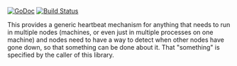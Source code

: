 
[![GoDoc](http://godoc.org/github.com/couchbase/cb-heartbeat?status.png)](http://godoc.org/github.com/couchbase/cb-heartbeat) [![Build Status](https://drone.io/github.com/couchbase/cb-heartbeat/status.png)](https://drone.io/github.com/couchbase/cb-heartbeat/latest)

This provides a generic heartbeat mechanism for anything that needs to run in
multiple nodes (machines, or even just in multiple processes on one machine) and
nodes need to have a way to detect when other nodes have gone down, so that something
can be done about it.  That "something" is specified by the caller of this library.
